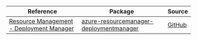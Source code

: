 | Reference | Package | Source |
|---|---|---|
|[Resource Management - Deployment Manager](resourcemanager-deploymentmanager-readme.md)|[azure-resourcemanager-deploymentmanager](https://repo1.maven.org/maven2/com/azure/resourcemanager/azure-resourcemanager-deploymentmanager)|[GitHub](https://github.com/Azure/azure-sdk-for-java/blob/main/sdk/deploymentmanager/azure-resourcemanager-deploymentmanager)|
